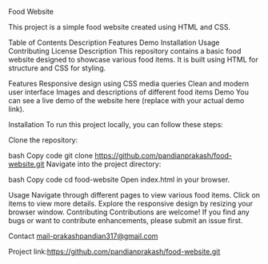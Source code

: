 Food Website

This project is a simple food website created using HTML and CSS.

Table of Contents
Description
Features
Demo
Installation
Usage
Contributing
License
Description
This repository contains a basic food website designed to showcase various food items. It is built using HTML for structure and CSS for styling.

Features
Responsive design using CSS media queries
Clean and modern user interface
Images and descriptions of different food items
Demo
You can see a live demo of the website here (replace with your actual demo link).


Installation
To run this project locally, you can follow these steps:

Clone the repository:

bash
Copy code
git clone https://github.com/pandianprakash/food-website.git
Navigate into the project directory:

bash
Copy code
cd food-website
Open index.html in your browser.

Usage
Navigate through different pages to view various food items.
Click on items to view more details.
Explore the responsive design by resizing your browser window.
Contributing
Contributions are welcome! If you find any bugs or want to contribute enhancements, please submit an issue first.

Contact mail-prakashpandian317@gmail.com

Project link:https://github.com/pandianprakash/food-website.git
